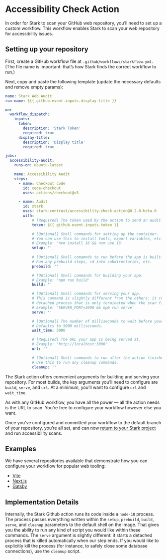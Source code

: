 # Accessibility Check Action

In order for Stark to scan your GitHub web repository, you’ll need to set up a custom workflow. This workflow enables Stark to scan your web repository for accessibility issues.

## Setting up your repository

First, create a GitHub workflow file at `.github/workflows/starkflow.yml`. (The file name is important: that’s how Stark finds the correct workflow to run.)

Next, copy and paste  the following template (update the necessary defaults and remove empty params):

```yml
name: Stark Web Audit
run-name: ${{ github.event.inputs.display-title }}

on:
  workflow_dispatch:
    inputs:
      token:
        description: 'Stark Token'
        required: true
      display-title:
        description: 'Display title'
        required: true

jobs:
  accessibility-audit:
    runs-on: ubuntu-latest

    name: Accessibility Audit
    steps:
      - name: Checkout code
        id: code-checkout
        uses: actions/checkout@v3

      - name: Audit
        id: stark
        uses: stark-contrast/accessibility-check-action@0.2.0-beta.0
        with:
            # [Required] The token used by the action to send an audit report back to Stark.
            token: ${{ github.event.inputs.token }}

            # [Optional] Shell commands for setting up the container.
            # You can use this to install tools, export variables, etc.
            # Example: 'nvm install 16 && nvm use 16'
            setup: ''
            
            # [Optional] Shell comamnds to run before the app is built.
            # Run any prebuild steps, cd into subdirectories, etc.
            prebuild: ''

            # [Optional] Shell commands for building your app.
            # Example: 'npm run build'
            build: ''

            # [Optional] Shell commands for serving your app.
            # This command is slightly different from the others: it runs in a long-lived,
            # detached process that is only terminated when the scan finishes and our action stops.
            # Example: 'SERVER_PORT=3000 && npm run serve'
            serve: ''

            # [Optional] The number of milliseconds to wait before your app is ready.
            # Defaults to 5000 milliseconds.
            wait_time: 5000

            # [Required] The URL your app is being served at.
            # Example: 'http://localhost:3000'
            url: ''

            # [Optional] Shell commands to run after the action finishes a scan.
            # Use this to run any cleanup commands.
            cleanup: ''
```

The Stark action offers convenient arguments for building and serving your repository. For most builds, the key arguments you’ll need to configure are `build`, `serve`, and `url`. At a minimum, you’ll want to configure `url` and `wait_time`.

As with any GitHub workflow, you have all the power — all the action needs is the URL to scan. You’re free to configure your workflow however else you want.

Once you’ve configured and committed your workflow to the default branch of your repository, you’re all set, and can now [return to your Stark project](https://account.getstark.co/projects) and run accessibility scans.

## Examples

We have several repositories available that demonstrate how you can configure your workflow for popular web tooling:

- [Vite](https://github.com/stark-projects-demos/vite-demo)
- [Next.js](https://github.com/stark-projects-demos/nextjs-demo)
- [Gatsby](https://github.com/stark-projects-demos/gatsby-demo)

## Implementation Details

Internally, the Stark Github action runs its code inside a `node-18` process. The process passes everything written within the `setup`, `prebuild`, `build`, `serve`, and `cleanup` parameters to the default shell on the image. That gives you the ability to run any kind of script you would like within these commands. The `serve` argument is slightly different: it starts a detached process that is killed automatically when our step ends. If you would like to explicitly kill the process (for instance, to safely close some database connections), use the `cleanup` script.
